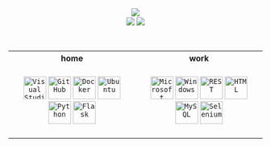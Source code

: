 <!-- ![](https://komarev.com/ghpvc/?username=tilde-nya&color=ff69b4&style=flat-square) -->


<div align="center"><img align="center" src="http://github-profile-summary-cards.vercel.app/api/cards/profile-details?username=vtilde&theme=omni" /></div>

<!-- <div align="center"><img align="center" src="https://github-readme-stats.vercel.app/api?username=vtilde&show_icons=true&theme=omni&hide_border=true&card_width=690" /></div> -->
<!--- https://github.com/anuraghazra/github-readme-stats -->

<div align="center"><img align="center" src="http://github-profile-summary-cards.vercel.app/api/cards/repos-per-language?username=vtilde&theme=omni&exclude=" />
<img align="center" src="http://github-profile-summary-cards.vercel.app/api/cards/productive-time?username=vtilde&theme=omni&utcOffset=1" /></div>
<!-- https://github.com/vn7n24fzkq/github-profile-summary-cards -->

<br>
<br>

<table>
<tr>
<th align="center" width="600px">
home
</th>
<th align="center" width="600px">
work
</th>
</tr>
<tr>
<td>
<!-- Text here -->
  <br>
<div align="center">
	<code><img height="45" src="https://user-images.githubusercontent.com/25181517/192108891-d86b6220-e232-423a-bf5f-90903e6887c3.png" alt="Visual Studio Code" title="Visual Studio Code" /></code>
	<code><img height="45" src="https://user-images.githubusercontent.com/25181517/192108374-8da61ba1-99ec-41d7-80b8-fb2f7c0a4948.png" alt="GitHub" title="GitHub" /></code>
	<code><img height="45" src="https://user-images.githubusercontent.com/25181517/117207330-263ba280-adf4-11eb-9b97-0ac5b40bc3be.png" alt="Docker" title="Docker" /></code>
	<code><img height="45" src="https://user-images.githubusercontent.com/25181517/186884153-99edc188-e4aa-4c84-91b0-e2df260ebc33.png" alt="Ubuntu" title="Ubuntu" /></code>
	<code><img height="45" src="https://user-images.githubusercontent.com/25181517/183423507-c056a6f9-1ba8-4312-a350-19bcbc5a8697.png" alt="Python" title="Python" /></code>
	<code><img height="45" src="https://user-images.githubusercontent.com/25181517/183423775-2276e25d-d43d-4e58-890b-edbc88e915f7.png" alt="Flask" title="Flask" /></code>
</div>
  <br>
</td>
<td>
<!-- Text here -->
  <br>
<div align="center">
	<code><img height="45" src="https://user-images.githubusercontent.com/25181517/183911544-95ad6ba7-09bf-4040-ac44-0adafedb9616.png" alt="Microsoft Azure" title="Microsoft Azure" /></code>
	<code><img height="45" src="https://user-images.githubusercontent.com/25181517/186884150-05e9ff6d-340e-4802-9533-2c3f02363ee3.png" alt="Windows" title="Windows" /></code>
	<code><img height="45" src="https://user-images.githubusercontent.com/25181517/192107858-fe19f043-c502-4009-8c47-476fc89718ad.png" alt="REST" title="REST" /></code>
	<code><img height="45" src="https://user-images.githubusercontent.com/25181517/192158954-f88b5814-d510-4564-b285-dff7d6400dad.png" alt="HTML" title="HTML" /></code>
	<code><img height="45" src="https://user-images.githubusercontent.com/25181517/183896128-ec99105a-ec1a-4d85-b08b-1aa1620b2046.png" alt="MySQL" title="MySQL" /></code>
	<code><img height="45" src="https://user-images.githubusercontent.com/25181517/184103699-d1b83c07-2d83-4d99-9a1e-83bd89e08117.png" alt="Selenium" title="Selenium" /></code>
</div>
  <br>
</td>
</tr>
</table>
